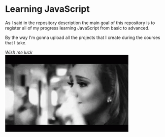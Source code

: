 # Learning JavaScript

As I said in the repository description the main goal of this repository is to register all of my progress learning JavaScript from basic to advanced.

By the way I'm gonna upload all the projects that I create during the courses that I take.

<div>
    <i>Wish me luck</i><br>
    <img src="./imgs/fingers-crossed.gif">
</div>
